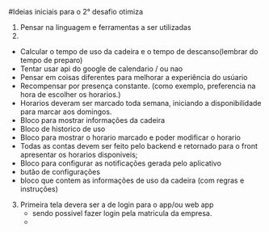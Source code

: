 #Ideias iniciais para o 2° desafio otimiza

1. Pensar na linguagem e ferramentas a ser utilizadas
2. 

  * Calcular o tempo de uso da cadeira e o tempo de descanso(lembrar do tempo de preparo)
  * Tentar usar api do google de calendario / ou nao 
  * Pensar em coisas diferentes para melhorar a experiência do usúario
  * Recompensar por presença constante. (como exemplo, preferencia na hora de escolher os horarios.)
  * Horarios deveram ser marcado toda semana, iniciando a disponibilidade para marcar aos domingos.
  * Bloco para mostrar informações da cadeira
  * Bloco de historico de uso
  * Bloco para mostrar o horario marcado e poder modificar o horario
  * Todas as contas devem ser feito pelo backend e retornado para o front apresentar os horarios disponiveis;
  * Bloco para configurar as notificações gerada pelo aplicativo
  * butão de configurações
  * bloco que contem as informações de uso da cadeira (com regras e instruções)
3. Primeira tela devera ser a de login para o app/ou web app
   * sendo possivel fazer login pela matricula da empresa.
   * 
  
         
